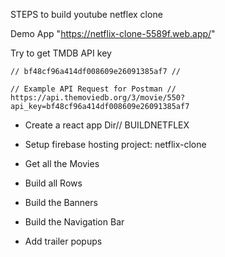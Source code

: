 STEPS to build youtube netflex clone

Demo App "https://netflix-clone-5589f.web.app/"

Try to get TMDB API key

    // bf48cf96a414df008609e26091385af7 //

    // Example API Request for Postman //
    https://api.themoviedb.org/3/movie/550?api_key=bf48cf96a414df008609e26091385af7

- Create a react app
  Dir// BUILDNETFLEX
- Setup firebase hosting
  project: netflix-clone
- Get all the Movies

- Build all Rows

- Build the Banners

- Build the Navigation Bar

- Add trailer popups
